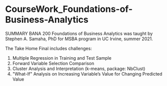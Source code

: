 # CourseWork_Foundations-of-Business-Analytics
SUMMARY
BANA 200 Foundations of Business Analytics was taught by Stephen A. Samaha, PhD for MSBA program in UC Irvine, summer 2021. 

The Take Home Final includes challenges:
1. Multiple Regression in Training and Test Sample
2. Forward Variable Selection Comparison
3. Cluster Analysis and Interpretation (k-means, package: NbClust)
4. "What-If" Analysis on Increasing Variable’s Value for Changing Predicted Value 
